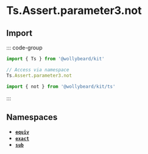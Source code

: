 # Ts.Assert.parameter3.not

## Import

::: code-group

```typescript [Namespace]
import { Ts } from '@wollybeard/kit'

// Access via namespace
Ts.Assert.parameter3.not
```

```typescript [Barrel]
import { not } from '@wollybeard/kit/ts'
```

:::

## Namespaces

- [**`equiv`**](/api/ts/assert/parameter3/not/equiv)
- [**`exact`**](/api/ts/assert/parameter3/not/exact)
- [**`sub`**](/api/ts/assert/parameter3/not/sub)
